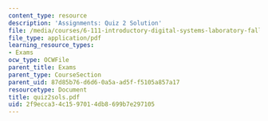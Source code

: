 ```yaml
---
content_type: resource
description: 'Assignments: Quiz 2 Solution'
file: /media/courses/6-111-introductory-digital-systems-laboratory-fall-2002/2f9ecca34c1597014db8699b7e297105_quiz2sols.pdf
file_type: application/pdf
learning_resource_types:
- Exams
ocw_type: OCWFile
parent_title: Exams
parent_type: CourseSection
parent_uid: 87d85b76-d6d6-0a5a-ad5f-f5105a857a17
resourcetype: Document
title: quiz2sols.pdf
uid: 2f9ecca3-4c15-9701-4db8-699b7e297105
---
```

